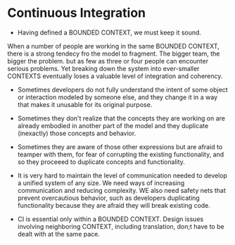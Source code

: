 # Continuous Integration

- Having defined a BOUNDED CONTEXT, we must keep it sound.

When a number of people are working in the same BOUNDED CONTEXT, there is a
strong tendecy fro the model to fragment. The bigger team, the bigger the
problem. but as few as three or four people can encounter serious problems. Yet
breaking down the system into ever-smaller CONTEXTS eventually loses a valuable
level of integration and coherency.

- Sometimes developers do not fully understand the intent of some object or
  interaction modeled by someone else, and they change it in a way that makes it
  unusable for its original purpose.

- Sometimes they don't realize that the concepts they are working on are already
  embodied in another part of the model and they duplicate (inexactly) those
  concepts and behavior.

- Sometimes they are aware of those other expressions but are afraid to teamper
  with them, for fear of corrupting the existing functionality, and so they
  proceeed to duplicate concepts and functionality.

- It is very hard to maintain the level of communication needed to develop a
  unified system of any size. We need ways of increasing communication and
  reducing complexity. WE also need safety nets that prevent overcautious
  behavior, such as developers duplicating functionality because they are afraid
  they will break existing code.

- CI is essential only within a BOUNDED CONTEXT. Design issues involving
  neighboring CONTEXT, including translation, don;t have to be dealt with at the
  same pace.
